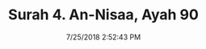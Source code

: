 ---
title       : "Surah 4. An-Nisaa, Ayah 90"
date        : 7/25/2018 2:52:43 PM
draft       : false
type        : "quran"
layout      : "compare"
BookCode    : "CMP"
SurahNumber : "4"
AyahNumber  : "90"
TotalAyah   : "176"
---
